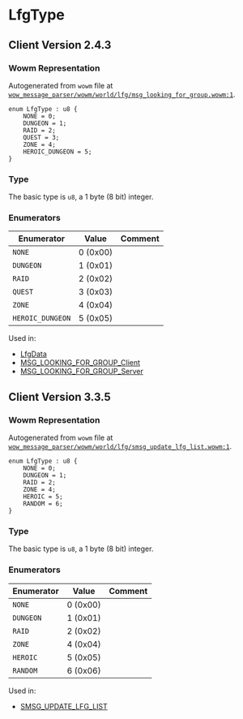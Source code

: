 # LfgType

## Client Version 2.4.3

### Wowm Representation

Autogenerated from `wowm` file at [`wow_message_parser/wowm/world/lfg/msg_looking_for_group.wowm:1`](https://github.com/gtker/wow_messages/tree/main/wow_message_parser/wowm/world/lfg/msg_looking_for_group.wowm#L1).

```rust,ignore
enum LfgType : u8 {
    NONE = 0;
    DUNGEON = 1;
    RAID = 2;
    QUEST = 3;
    ZONE = 4;
    HEROIC_DUNGEON = 5;
}
```
### Type
The basic type is `u8`, a 1 byte (8 bit) integer.
### Enumerators
| Enumerator | Value  | Comment |
| --------- | -------- | ------- |
| `NONE` | 0 (0x00) |  |
| `DUNGEON` | 1 (0x01) |  |
| `RAID` | 2 (0x02) |  |
| `QUEST` | 3 (0x03) |  |
| `ZONE` | 4 (0x04) |  |
| `HEROIC_DUNGEON` | 5 (0x05) |  |

Used in:
* [LfgData](lfgdata.md)
* [MSG_LOOKING_FOR_GROUP_Client](msg_looking_for_group_client.md)
* [MSG_LOOKING_FOR_GROUP_Server](msg_looking_for_group_server.md)

## Client Version 3.3.5

### Wowm Representation

Autogenerated from `wowm` file at [`wow_message_parser/wowm/world/lfg/smsg_update_lfg_list.wowm:1`](https://github.com/gtker/wow_messages/tree/main/wow_message_parser/wowm/world/lfg/smsg_update_lfg_list.wowm#L1).

```rust,ignore
enum LfgType : u8 {
    NONE = 0;
    DUNGEON = 1;
    RAID = 2;
    ZONE = 4;
    HEROIC = 5;
    RANDOM = 6;
}
```
### Type
The basic type is `u8`, a 1 byte (8 bit) integer.
### Enumerators
| Enumerator | Value  | Comment |
| --------- | -------- | ------- |
| `NONE` | 0 (0x00) |  |
| `DUNGEON` | 1 (0x01) |  |
| `RAID` | 2 (0x02) |  |
| `ZONE` | 4 (0x04) |  |
| `HEROIC` | 5 (0x05) |  |
| `RANDOM` | 6 (0x06) |  |

Used in:
* [SMSG_UPDATE_LFG_LIST](smsg_update_lfg_list.md)

